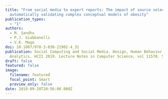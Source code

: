 ```yaml
---
title: "From social media to expert reports: The impact of source selection on
  automatically validating complex conceptual models of obesity"
publication_types:
  - "1"
authors:
  - M. Sandhu
  - P.J. Giabbanelli
  - V.K. Mago
doi: 10.1007/978-3-030-21902-4_31
publication: Social Computing and Social Media. Design, Human Behavior and
  Analytics. HCII 2019. Lecture Notes in Computer Science, vol 11578. Springer
draft: false
featured: false
image:
  filename: featured
  focal_point: Smart
  preview_only: false
date: 2019-09-28T20:56:00.000Z
---
```

